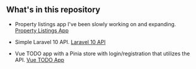 ## What's in this repository

- Property listings app I've been slowly working on and expanding. 
  [Property Listings App](https://github.com/minuut/Laravel-and-Vue.js-course-projects/tree/main/PropertyListingsApp)

- Simple Laravel 10 API.
  [Laravel 10 API](https://github.com/minuut/Laravel-and-Vue.js-course-projects/tree/main/Laravel-10-Api)

- Vue TODO app with a Pinia store with login/registration that utilizes the API.
  [Vue TODO App](https://github.com/minuut/Laravel-and-Vue.js-course-projects/tree/main/vue-td-app)
